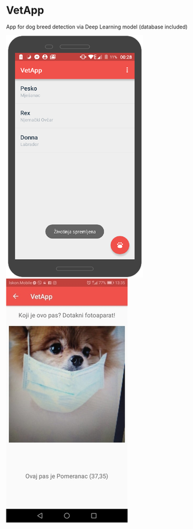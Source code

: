 # VetApp
App for dog breed detection via Deep Learning model (database included)

![List of dogs](https://github.com/instaseve/VetApp-Web-page/blob/master/img/mockup3.png)             ![Breed detection](https://github.com/instaseve/VetApp-Web-page/blob/master/img/vetapp.jpg)
